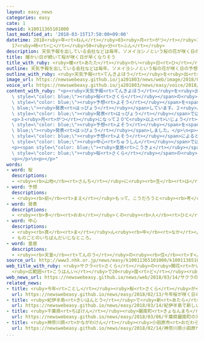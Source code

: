 ```yaml
---
layout: easy_news
categories: easy
cate: 1
newsid: k10011365101000
last_modified_at: '2018-03-15T17:50:00+09:00'
datetime: 2018<ruby>年<rt>ねん</rt></ruby>03<ruby>月<rt>がつ</rt></ruby>15<ruby>日<rt>にち</rt></ruby>
  17<ruby>時<rt>じ</rt></ruby>50<ruby>分<rt>ふん</rt></ruby>
description: 天気予報を出している会社などは毎年、ソメイヨシノという桜の花が咲く日の予想を発表しています。
title: 暖かい日が続いて桜が咲く日が早くなりそう
title_with_ruby: <ruby>暖<rt>あたた</rt></ruby>かい<ruby>日<rt>ひ</rt></ruby>が<ruby>続<rt>つづ</rt></ruby>いて<ruby>桜<rt>さくら</rt></ruby>が<ruby>咲<rt>さ</rt></ruby>く<ruby>日<rt>ひ</rt></ruby>が<ruby>早<rt>はや</rt></ruby>くなりそう
outline: 天気予報を出している会社などは毎年、ソメイヨシノという桜の花が咲く日の予想を発表しています。
outline_with_ruby: <ruby>天気予報<rt>てんきよほう</rt></ruby>を<ruby>出<rt>だ</rt></ruby>している<ruby>会社<rt>かいしゃ</rt></ruby>などは<ruby>毎年<rt>まいとし</rt></ruby>、ソメイヨシノという<ruby>桜<rt>さくら</rt></ruby>の<ruby>花<rt>はな</rt></ruby>が<ruby>咲<rt>さ</rt></ruby>く<ruby>日<rt>ひ</rt></ruby>の<ruby>予想<rt>よそう</rt></ruby>を<ruby>発表<rt>はっぴょう</rt></ruby>しています。
image_url: https://newswebeasy.github.io/ja201803/news/web/image/2018/03/14/K10011365101_1803141805_1803141806_01_03.jpg
voice_url: https://newswebeasy.github.io/ja201803/news/easy/voice/2018/03/15/k10011365101000.mp3
content_with_ruby: "<p><ruby>天気予報<rt>てんきよほう</rt></ruby>を<ruby>出<rt>だ</rt></ruby>している<ruby>会社<rt>かいしゃ</rt></ruby>などは<ruby>毎年<rt>まいとし</rt></ruby>、ソメイヨシノという<span\
  \ style=\"color: blue;\"><ruby>桜<rt>さくら</rt></ruby></span>の<ruby>花<rt>はな</rt></ruby>が<ruby>咲<rt>さ</rt></ruby>く<ruby>日<rt>ひ</rt></ruby>の<span\
  \ style=\"color: blue;\"><ruby>予想<rt>よそう</rt></ruby></span>を<span style=\"color:\
  \ blue;\"><ruby>発表<rt>はっぴょう</rt></ruby></span>しています。２<ruby>月<rt>がつ</rt></ruby>の<span\
  \ style=\"color: blue;\"><ruby>発表<rt>はっぴょう</rt></ruby></span>では、いちばん<ruby>早<rt>はや</rt></ruby>く<ruby>咲<rt>さ</rt></ruby>くのは<ruby>高知市<rt>こうちし</rt></ruby>などで３<ruby>月<rt>がつ</rt></ruby>１９<ruby>日<rt>にち</rt></ruby>から２１<ruby>日<rt>にち</rt></ruby>ごろだと<ruby>言<rt>い</rt></ruby>っていました。</p>\n\
  <p>３<ruby>月<rt>がつ</rt></ruby>になって２０℃<ruby>以上<rt>いじょう</rt></ruby>の<ruby>暖<rt>あたた</rt></ruby>かい<ruby>日<rt>ひ</rt></ruby>が<ruby>続<rt>つづ</rt></ruby>いたため、<ruby>今週<rt>こんしゅう</rt></ruby>、<ruby>咲<rt>さ</rt></ruby>く<ruby>日<rt>ひ</rt></ruby>をもっと<ruby>早<rt>はや</rt></ruby>くした<ruby>新<rt>あたら</rt></ruby>しい<span\
  \ style=\"color: blue;\"><ruby>予想<rt>よそう</rt></ruby></span>を<span style=\"color:\
  \ blue;\"><ruby>発表<rt>はっぴょう</rt></ruby></span>しました。</p>\n<p><ruby>新<rt>あたら</rt></ruby>しい<span\
  \ style=\"color: blue;\"><ruby>予想<rt>よそう</rt></ruby></span>によると、いちばん<ruby>早<rt>はや</rt></ruby>く<ruby>咲<rt>さ</rt></ruby>くのは<ruby>高知市<rt>こうちし</rt></ruby>で１５<ruby>日<rt>にち</rt></ruby>か１６<ruby>日<rt>にち</rt></ruby>です。<ruby>東京都<rt>とうきょうと</rt></ruby>の<span\
  \ style=\"color: blue;\"><ruby>中心<rt>ちゅうしん</rt></ruby></span>では１８<ruby>日<rt>にち</rt></ruby>から<ruby>２０日<rt>はつか</rt></ruby>ごろ、<ruby>大阪市<rt>おおさかし</rt></ruby>と<ruby>名古屋市<rt>なごやし</rt></ruby>では<ruby>２０日<rt>はつか</rt></ruby>から２２<ruby>日<rt>にち</rt></ruby>ごろに<ruby>咲<rt>さ</rt></ruby>きそうです。１<ruby>週間<rt>しゅうかん</rt></ruby>ぐらいすると、たくさん<ruby>咲<rt>さ</rt></ruby>いてきれいです。</p>\n\
  <p><span style=\"color: blue;\"><ruby>皇居<rt>こうきょ</rt></ruby></span>の<ruby>中<rt>なか</rt></ruby>の「<ruby>乾通<rt>いぬいどお</rt></ruby>り」は、<ruby>春<rt>はる</rt></ruby>と<ruby>秋<rt>あき</rt></ruby>だけ<ruby>門<rt>もん</rt></ruby>を<ruby>開<rt>あ</rt></ruby>けてみんなが<ruby>通<rt>とお</rt></ruby>ることができるようにしています。<ruby>今年<rt>ことし</rt></ruby>の<ruby>春<rt>はる</rt></ruby>は３<ruby>月<rt>がつ</rt></ruby><ruby>２４日<rt>にじゅうよっか</rt></ruby>から４<ruby>月<rt>がつ</rt></ruby><ruby>１日<rt>ついたち</rt></ruby>まで<ruby>通<rt>とお</rt></ruby>ることができます。１００<ruby>本<rt>ぽん</rt></ruby><ruby>以上<rt>いじょう</rt></ruby>の<span\
  \ style=\"color: blue;\"><ruby>桜<rt>さくら</rt></ruby></span>の<ruby>木<rt>き</rt></ruby>が<ruby>並<rt>なら</rt></ruby>んだ<ruby>通<rt>とお</rt></ruby>りを<ruby>歩<rt>ある</rt></ruby>きながら、たくさんの<ruby>花<rt>はな</rt></ruby>を<ruby>見<rt>み</rt></ruby>ることができそうです。</p>\n\
  <p></p>\n<p></p>"
words:
- word: 桜
  descriptions:
  - <ruby><rb>山地</rb><rt>さんち</rt></ruby>に<ruby><rb>生</rb><rt>は</rt></ruby>え、<ruby><rb>公園</rb><rt>こうえん</rt></ruby>や<ruby><rb>庭</rb><rt>にわ</rt></ruby>にも<ruby><rb>植</rb><rt>う</rt></ruby>える<ruby><rb>木</rb><rt>き</rt></ruby>。ソメイヨシノ・シダレザクラ・ヤマザクラなど<ruby><rb>種類</rb><rt>しゅるい</rt></ruby>が<ruby><rb>多</rb><rt>おお</rt></ruby>い。<ruby><rb>春</rb><rt>はる</rt></ruby>、うすもも<ruby><rb>色</rb><rt>いろ</rt></ruby>の<ruby><rb>美</rb><rt>うつく</rt></ruby>しい<ruby><rb>花</rb><rt>はな</rt></ruby>が<ruby><rb>咲</rb><rt>さ</rt></ruby>く。<ruby><rb>日本</rb><rt>にっぽん</rt></ruby>の「<ruby><rb>国花</rb><rt>こっか</rt></ruby>」とされる。
- word: 予想
  descriptions:
  - <ruby><rb>前</rb><rt>まえ</rt></ruby>もって、こうだろうと<ruby><rb>考</rb><rt>かんが</rt></ruby>えること。または、その<ruby><rb>考</rb><rt>かんが</rt></ruby>え。
- word: 発表
  descriptions:
  - <ruby><rb>多</rb><rt>おお</rt></ruby>くの<ruby><rb>人</rb><rt>ひと</rt></ruby>に<ruby><rb>広</rb><rt>ひろ</rt></ruby>く<ruby><rb>知</rb><rt>し</rt></ruby>らせること。
- word: 中心
  descriptions:
  - <ruby><rb>真</rb><rt>ま</rt></ruby>ん<ruby><rb>中</rb><rt>なか</rt></ruby>。
  - ものごとのいちばんだいじなところ。
- word: 皇居
  descriptions:
  - <ruby><rb>天皇</rb><rt>てんのう</rt></ruby>の<ruby><rb>住</rb><rt>す</rt></ruby>まい。<ruby><rb>宮城</rb><rt>きゅうじょう</rt></ruby>。
source_url: http://www3.nhk.or.jp/news/easy/k10011365101000/k10011365101000.html
web_title_with_ruby: <ruby>サクラ<rt>さくら</rt></ruby>の<ruby>開花<rt>かいか</rt></ruby><ruby>予想<rt>よそう</rt></ruby><ruby>早<rt>はや</rt></ruby>まりました！
  <ruby>広範囲<rt>こうはんい</rt></ruby>で20<ruby>度<rt>ど</rt></ruby><ruby>超<rt>こ</rt></ruby>え
web_news_url: https://newswebeasy.github.io/news/web/2018/03/14/サクラの開花予想早まりました-広範囲で20度超え
related_news:
- title: <ruby>今年<rt>ことし</rt></ruby><ruby>桜<rt>さくら</rt></ruby>が<ruby>咲<rt>さ</rt></ruby>く<ruby>日<rt>ひ</rt></ruby>の<ruby>予想<rt>よそう</rt></ruby>　「いつもの<ruby>年<rt>とし</rt></ruby>とほとんど<ruby>同<rt>おな</rt></ruby>じ」
  url: https://newswebeasy.github.io/news/easy/2018/02/13/今年桜が咲く日の予想-いつもの年とほとんど同じ
- title: <ruby>紀伊半島<rt>きいはんとう</rt></ruby>で<ruby>新<rt>あたら</rt></ruby>しい<ruby>野生<rt>やせい</rt></ruby>の<ruby>桜<rt>さくら</rt></ruby>が<ruby>見<rt>み</rt></ruby>つかる
  url: https://newswebeasy.github.io/news/easy/2018/03/14/紀伊半島で新しい野生の桜が見つかる
- title: <ruby>千葉県<rt>ちばけん</rt></ruby><ruby>鋸南町<rt>きょなんまち</rt></ruby>の「<ruby>河津桜<rt>かわづざくら</rt></ruby>」がきれいに<ruby>咲<rt>さ</rt></ruby>く
  url: https://newswebeasy.github.io/news/easy/2018/03/06/千葉県鋸南町の河津桜がきれいに咲く
- title: <ruby>神奈川県<rt>かながわけん</rt></ruby><ruby>小田原市<rt>おだわらし</rt></ruby>で「<ruby>梅<rt>うめ</rt></ruby>まつり」　<ruby>梅<rt>うめ</rt></ruby>の<ruby>花<rt>はな</rt></ruby>がきれいに<ruby>咲<rt>さ</rt></ruby>く
  url: https://newswebeasy.github.io/news/easy/2018/02/14/神奈川県小田原市で梅まつり-梅の花がきれいに咲く
...
```

